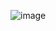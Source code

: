 ![image](https://user-images.githubusercontent.com/127199724/226570983-04805f6a-6e34-4bf7-94dd-958533759ad3.png)

